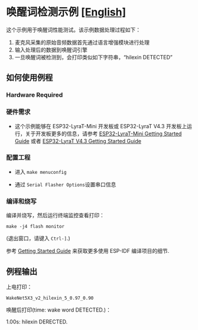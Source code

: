 # 唤醒词检测示例 [[English]](./README.md)


这个示例用于唤醒词性能测试。该示例数据处理过程如下：
1. 麦克风采集的原始音频数据首先通过语言增强模块进行处理
2. 输入处理后的数据到唤醒词引擎
3. 一旦唤醒词被检测到，会打印类似如下字符串，“hilexin DETECTED”
 
 
## 如何使用例程

### Hardware Required
### 硬件需求

- 这个示例能够在 ESP32-LyraT-Mini 开发板或 ESP32-LyraT V4.3 开发板上运行，关于开发板更多的信息，请参考 [ESP32-LyraT-Mini Getting Started Guide](https://docs.espressif.com/projects/esp-adf/en/latest/get-started/get-started-esp32-lyrat-mini.html) 或者 [ESP32-LyraT V4.3 Getting Started Guide](https://docs.espressif.com/projects/esp-adf/en/latest/get-started/get-started-esp32-lyrat.html)


### 配置工程

* 进入 `make menuconfig`

* 通过 `Serial Flasher Options`设置串口信息

### 编译和烧写

编译并烧写，然后运行终端监控查看打印：

```
make -j4 flash monitor
```

(退出窗口，请键入 ``Ctrl-]``.)

参考 [Getting Started Guide](https://docs.espressif.com/projects/esp-idf/en/stable/get-started-cmake/index.html) 来获取更多使用 ESP-IDF 编译项目的细节.

## 例程输出

上电打印：

```
WakeNet5X3_v2_hilexin_5_0.97_0.90
```

唤醒后打印(time: wake word DETECTED.)：

1.00s: hilexin DERECTED.

